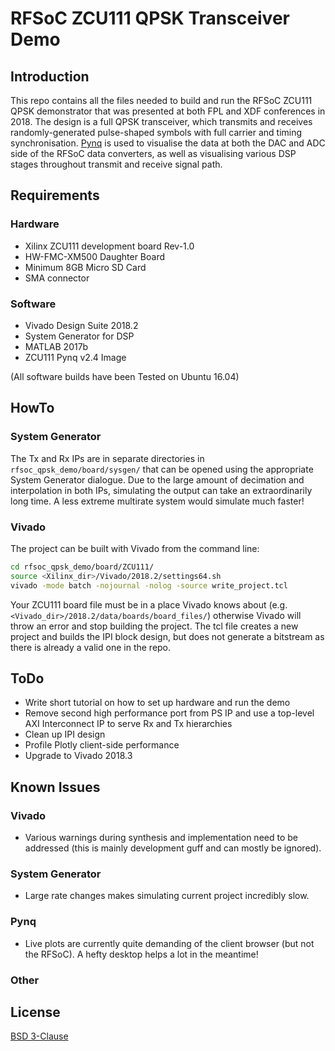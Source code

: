 # RFSoC ZCU111 QPSK Transceiver Demo

## Introduction
This repo contains all the files needed to build and run the RFSoC ZCU111 QPSK demonstrator that was presented at both FPL and XDF conferences in 2018. The design is a full QPSK transceiver, which transmits and receives randomly-generated pulse-shaped symbols with full carrier and timing synchronisation. [Pynq](https://github.com/xilinx/pynq) is used to visualise the data at both the DAC and ADC side of the RFSoC data converters, as well as visualising various DSP stages throughout transmit and receive signal path.

## Requirements
### Hardware
- Xilinx ZCU111 development board Rev-1.0
- HW-FMC-XM500 Daughter Board
- Minimum 8GB Micro SD Card
- SMA connector
### Software
- Vivado Design Suite 2018.2
- System Generator for DSP
- MATLAB 2017b
- ZCU111 Pynq v2.4 Image

(All software builds have been Tested on Ubuntu 16.04)

## HowTo
### System Generator
The Tx and Rx IPs are in separate directories in `rfsoc_qpsk_demo/board/sysgen/` that can be opened using the appropriate System Generator dialogue. Due to the large amount of decimation and interpolation in both IPs, simulating the output can take an extraordinarily long time. A less extreme multirate system would simulate much faster! 

### Vivado
The project can be built with Vivado from the command line:
```sh
cd rfsoc_qpsk_demo/board/ZCU111/
source <Xilinx_dir>/Vivado/2018.2/settings64.sh
vivado -mode batch -nojournal -nolog -source write_project.tcl
```
Your ZCU111 board file must be in a place Vivado knows about (e.g. `<Vivado_dir>/2018.2/data/boards/board_files/`) otherwise Vivado will throw an error and stop building the project. The tcl file creates a new project and builds the IPI block design, but does not generate a bitstream as there is already a valid one in the repo.

## ToDo
- Write short tutorial on how to set up hardware and run the demo
- Remove second high performance port from PS IP and use a top-level AXI Interconnect IP to serve Rx and Tx hierarchies
- Clean up IPI design
- Profile Plotly client-side performance
- Upgrade to Vivado 2018.3

## Known Issues
### Vivado
- Various warnings during synthesis and implementation need to be addressed (this is mainly development guff and can mostly be ignored).
### System Generator
- Large rate changes makes simulating current project incredibly slow.
### Pynq
- Live plots are currently quite demanding of the client browser (but not the RFSoC). A hefty desktop helps a lot in the meantime!
### Other

## License 
[BSD 3-Clause](github.com/strath-sdr/rfsoc_qpsk_demo/LICENSE)
